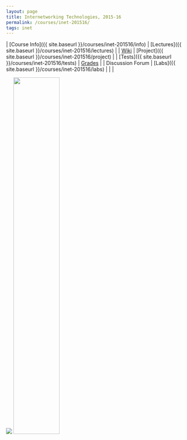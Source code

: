 ```yaml
---
layout: page
title: Internetworking Technologies, 2015-16
permalink: /courses/inet-201516/
tags: inet
---
```

| [Course Info]({{ site.baseurl }}/courses/inet-201516/info) | [Lectures]({{ site.baseurl }}/courses/inet-201516/lectures) |
| [Wiki](http://10.1.1.242/moodle/mod/wiki/view.php?id=49251) | [Project]({{ site.baseurl }}/courses/inet-201516/project) |
| [Tests]({{ site.baseurl }}/courses/inet-201516/tests) | [Grades](http://photon.bits-goa.ac.in/lms/grade/report/index.php?id=1149) |
| Discussion Forum | [Labs]({{ site.baseurl }}/courses/inet-201516/labs) |
| |

<img src="{{ site.baseurl }}/assets/bits-bar.png">
<img width="50%" src="{{ site.baseurl }}/assets/inet-logo.png">
